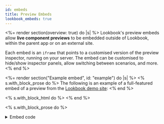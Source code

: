 ```yaml
---
id: embeds
title: Preview Embeds
lookbook_embeds: true
---
```


<%= render section(overview: true) do |s| %>
  Lookbook's preview embeds allow **live component previews** to be embedded outside of Lookbook, within the parent app or on an external site.

  Each embed is an `iframe` that points to a customised version of the preview inspector, running on your server. The embed can be customised to hide/show inspector panels, allow switching between scenarios, and more.
<% end %>

<%= render section("Example embed", id: "example") do |s| %>
  <% s.with_block_prose do %>
    The following is an example of a full-featured embed of a preview from the [Lookbook demo site](<%= links.v2.demo %>):
  <% end %>

  <% s.with_block_html do %>
    <lookbook-embed
      app="<%= links.v2.demo %>"
      preview="Feedback::BlankSlateComponentPreview"
      scenario="default"
      panels="params,source,output"
      actions="inspect,open"
      param-icon="true">
    </lookbook-embed>
  <% end %>

  <% s.with_block_prose do %>
   <details>
      <summary>Embed code</summary>
      <%= code :html do %>
        <lookbook-embed
          app="<%= links.v2.demo %>"
          preview="Feedback::BlankSlateComponentPreview"
          scenario="default"
          panels="params,source,output"
          actions="inspect,open"
          param-icon="true">
        </lookbook-embed>
      <% end %>
  <% end %>
<% end %>

<%= render section("Initial setup", id: "setup") do |s| %>
  <% s.with_block_prose do %>
    There are a few steps that will need to be undertaken before preview embeds can be used.
  <% end %>

  <% s.with_block_subheading "Enable Lookbook in production", id: "production", step: 1 %>
  <% s.with_block_prose do %>
    Lookbook must be running in production (and publically accessible) if embeds are to work, as they must be configured to point to a running Lookbook instance.

    See the docs on [running to production](<%= guide_url :production %>) for more details.
  <% end %>

  <% s.with_block_subheading "Configure the access policy", id: "access", step: 2 %>
  <% s.with_block_prose do %>
    By default, Lookbook will block access to the embed from any external domains.

    Set the `preview_embeds.policy` to `ALLOWALL` to allow access if you are **embedding previews externally**:

    ```rb
    # config/application.rb
    config.lookbook.preview_embeds.policy = "ALLOWALL"
    ```

    If you are hosting embeds on the same domain as the Lookbook instance you do not need to change this value.
  <% end %>

  <% s.with_block_subheading "Include the Lookbook JS", id: "javascript", step: 3 %>
  <% s.with_block_prose do %>
    Every page that has an embed on it will need to include the [Lookbook JS file](<%= links.v2.demo_home %>/lookbook-assets/js/lookbook.js).

    This is served by every app running Lookbook at `/lookbook-assets/js/lookbook.js` and can either be referenced from there directly
    or pulled down and included separately.  
  <% end %>

  <% s.with_block_note :warn do %>
    The Lookbook JS file includes the popular [iFrame Resizer](https://github.com/davidjbradshaw/iframe-resizer) script. If your app already includes this in it's JS bundle 
    then you should use a lighter-weight ['core' version](<%= links.v2.demo_home %>/lookbook-assets/js/lookbook.js) of the Lookbook JS that does not have the
    iframe resizer script bundled together with it.

    This script is served by apps running Lookbook at `/lookbook-assets/js/lookbook-core.js`.
  <% end %>
<% end %>

<%= render section("Adding embeds", id: "adding-embeds") do |s| %>
  <% s.with_block_prose do %>
    Once everything is setup, embeds can be added via the `<lookbook-embed>` element, with config options
    for each instance are set via attributes on the tag.
  <% end %>

  <% s.with_block_subheading "Basic embed", id: "basic" %>
  <% s.with_block_prose do %>
    The `app` and `preview` attributes are the only two that are required for a basic embed:

    ```html
    <lookbook-embed
      app="<%= links.v2.demo %>"
      preview="Feedback::AlertComponentPreview">
    </lookbook-embed>
    ```

    <details>
      <summary>Generated embed</summary>
      <lookbook-embed
        app="<%= links.v2.demo %>"
        preview="Feedback::AlertComponentPreview">
      </lookbook-embed>
    </details>

    * `app`: The **root URL** of the parent Lookbook instance
    * `preview`: The full class name of the target preview class.
  <% end %>
  <% s.with_block_note :tip do %>
    If the embed is on the same domain as the Lookbook instance **and** Lookbook is mounted at the standard path (`/lookbook`)
    then the `app` attribute can be omitted, otherwise it is required.
  <% end %>

  <% s.with_block_subheading "Scenarios", id: "scenarios" %>
  <% s.with_block_prose do %>
    By default the preview will render the **first** scenario defined in the preview class.
    To specify a particular scenario, add the `scenario` attribute with the target scenario (method) name:

    ```html
    <lookbook-embed scenario="danger" ...>
    ```

    <details>
      <summary>Generated embed</summary>
      <lookbook-embed
        app="<%= links.v2.demo %>"
        preview="Feedback::AlertComponentPreview"
        scenario="danger">
      </lookbook-embed>
    </details>

    Providing a comma-separated list of scenario names will add a 'scenario switcher' to the embed to allow users to
    navigate between scenarios:

    ```html
    <lookbook-embed scenario="success,danger" ...>
    ```

    <details>
      <summary>Generated embed</summary>
      <lookbook-embed
        app="<%= links.v2.demo %>"
        preview="Feedback::AlertComponentPreview"
        scenario="success,danger">
      </lookbook-embed>
    </details>
  <% end %>
  <% s.with_block_note :tip do %>
    To include _all_ scenarios in the switcher, set the `scenario` attribute value to `*`:
  <% end %>

  <% s.with_block_subheading "Panels", id: "panels" %>
  <% s.with_block_prose do %>
    By default, none of the preview [inspector panels](<%= guide_url :concepts %>) are displayed in the embed.
    To show one or more panels, provide a comma-separated list of panel names as the `panels` attribute value:

    ```html
    <lookbook-embed panels="source,params" ...>
    ```

    <details>
      <summary>Generated embed</summary>
      <lookbook-embed
        app="<%= links.v2.demo %>"
        preview="Feedback::BlankSlateComponentPreview"
        panels="source,params">
      </lookbook-embed>
    </details>
 
  <% end %>
  <% s.with_block_note :tip do %>
    Note that the wildcard character `*` can be used to represent 'all other panels'. 

    ```html
    panels="*" <!-- show all panels, including any custom ones -->
    panels="notes,source,*" <!-- show notes, then source, then all other panels -->
    ```
  <% end %>
  <% s.with_block_data_list title: "Available panels:", data: site.data.inspector_panels %>

  <% s.with_block_subheading "Actions", id: "actions" %>
  <% s.with_block_prose do %>
    'Action' buttons are displayed in the right-hand side of the embed header and are specified via the `actions` attribute as a
    comma-separated list of names:

    ```html
    <lookbook-embed actions="open" ...>
    ```

    <details>
      <summary>Generated embed</summary>
      <lookbook-embed
        app="<%= links.v2.demo %>"
        preview="Feedback::AlertComponentPreview"
        actions="open">
      </lookbook-embed>
    </details>

  <% end %>
  <% s.with_block_data_list title: "Available actions:", data: site.data.embed_actions %>

  <% s.with_block_subheading "Params", id: "params" %>
  <% s.with_block_prose do %>
    If the preview has been set up to make use of [preview parameters](<%= guide_url :previews %>#parameters) (with or without [param fields](<%= guide_url :previews_params %>))
    then parameter values can be passed to the embed.

    To set an intial value for a preview parameter, use an attribute in the format `param-<param-name>="<param-value>"`.

    ```html
    <lookbook-embed param-text="Some custom button text" ...>
    ```

    <details>
      <summary>Generated embed</summary>
      <lookbook-embed
        app="<%= links.v2.demo %>"
        preview="Elements::ButtonComponentPreview"
        param-text="Some custom button text">
      </lookbook-embed>
    </details>
  <% end %>
<% end %>

<%= render section("Default values", id: "defaults") do |s| %>
  <% s.with_block_prose do %>
    You can specify default values for the `panels` and `actions` options when [configuring Lookbook](<%= guide_url :configuration %>):

    ```rb
    # config/application.rb
    config.lookbook.preview_embeds.panels = ["notes", "source"]
    config.lookbook.preview_embeds.actions = ["inspect"]
    ```
    
    Once set, only embeds that wish to override the defaults need specify these as attributes.
  <% end %>
<% end %>